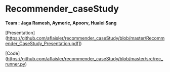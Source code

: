 # Recommender_caseStudy

**Team : Jaga Ramesh, Aymeric, Apoorv, Hualei Sang**

[Presentation] (https://github.com/aflaisler/recommender_caseStudy/blob/master/Recommender_CaseStudy_Presentation.pdf])

[Code] (https://github.com/aflaisler/recommender_caseStudy/blob/master/src/rec_runner.py)





